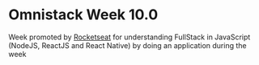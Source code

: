 # Omnistack Week 10.0

Week promoted by [Rocketseat](https://rocketseat.com.br/) for understanding FullStack in JavaScript (NodeJS, ReactJS and React Native) by doing an application during the week
